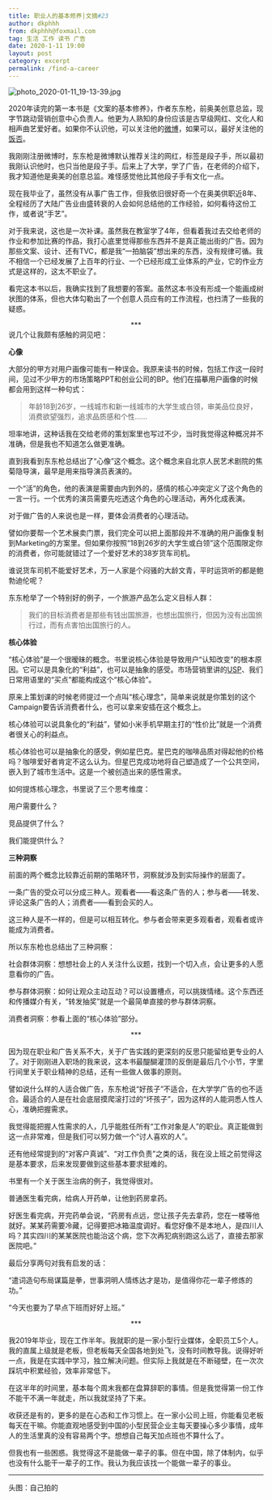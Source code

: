 ```yaml
---
title: 职业人的基本修养|文摘#23
author: dkphhh
from: dkphhh@foxmail.com
tag: 生活 工作 读书 广告
date: 2020-1-11 19:00
layout: post
category: excerpt
permalink: /find-a-career
---
```


![photo_2020-01-11_19-13-39.jpg](https://i.loli.net/2020/01/11/piOhcn8lLkWv3RC.jpg)

2020年读完的第一本书是《文案的基本修养》，作者东东枪，前奥美创意总监，现字节跳动营销创意中心负责人。他更为人熟知的身份应该是古早级网红、文化人和相声曲艺爱好者。如果你不认识他，可以关注他的[微博](https://weibo.com/thisisdongdongqiang)，如果可以，最好关注他的[饭否](http://fanfou.com/dongdongqiang)。

我刚刚注册微博时，东东枪是微博默认推荐关注的网红，标签是段子手，所以最初我刚认识他时，也只当他是段子手。后来上了大学，学了广告，在老师的介绍下，我才知道他是奥美的创意总监。难怪感觉他比其他段子手有文化一点。

现在我毕业了，虽然没有从事广告工作，但我依旧很好奇一个在奥美供职近8年、全程经历了大陆广告业由盛转衰的人会如何总结他的工作经验，如何看待这份工作，或者说“手艺”。

对于我来说，这也是一次补课。虽然我在教室学了4年，但看着我过去交给老师的作业和参加比赛的作品，我打心底里觉得那些东西并不是真正能出街的广告。因为那些文案、设计、还有TVC，都是我“一拍脑袋”想出来的东西，没有规律可循。我不相信一个已经发展了上百年的行业、一个已经形成工业体系的产业，它的作业方式是这样的，这太不职业了。

看完这本书以后，我确实找到了我想要的答案。虽然这本书没有形成一个能画成树状图的体系，但也大体勾勒出了一个创意人员应有的工作流程，也扫清了一些我的疑惑。

<center>***</center>
说几个让我颇有感触的洞见吧：

**心像**

大部分的甲方对用户画像可能有一种误会。我原来读书的时候，包括工作这一段时间，见过不少甲方的市场策略PPT和创业公司的BP。他们在描摹用户画像的时候都会用到这样一种句式：

> 年龄18到26岁，一线城市和新一线城市的大学生或白领，审美品位良好，消费欲望强烈，追求品质感和个性……

坦率地讲，这种话我在交给老师的策划案里也写过不少，当时我觉得这种概况并不准确，但是我也不知道怎么做更准确。

直到我看到东东枪总结出了“心像”这个概念。这个概念来自北京人民艺术剧院的焦菊隐导演，最早是用来指导演员表演的。

一个“活”的角色，他的表演是需要由内到外的，感情的核心冲突定义了这个角色的一言一行。一个优秀的演员需要先吃透这个角色的心理活动，再外化成表演。

对于做广告的人来说也是一样，要体会消费者的心理活动。

譬如你要帮一个艺术展卖门票，我们完全可以把上面那段并不准确的用户画像复制到Marketing的方案里。但如果你按照“18到26岁的大学生或白领”这个范围限定你的消费者，你可能就错过了一个爱好艺术的38岁货车司机。

谁说货车司机不能爱好艺术，万一人家是个闷骚的大龄文青，平时运货听的都是鲍勃迪伦呢？

东东枪举了一个特别好的例子，一个旅游产品怎么定义目标人群：

> 我们的目标消费者是那些有钱出国旅游，也想出国旅行，但因为没有出国旅行过，而有点害怕出国旅行的人。

**核心体验**

“核心体验”是一个很暧昧的概念。书里说核心体验是导致用户“认知改变”的根本原因。它可以是具象化的“利益”，也可以是抽象的感受。市场营销里讲的[USP](https://wiki.mbalib.com/wiki/USP)、我们日常用语里的“买点”都能构成这个“核心体验”。

原来上策划课的时候老师提过一个点叫“核心理念”，简单来说就是你策划的这个Campaign要告诉消费者什么，也可以拿来安插在这个概念上。

核心体验可以说具象化的“利益”，譬如小米手机早期主打的“性价比”就是一个消费者很关心的利益点。

核心体验也可以是抽象化的感受，例如星巴克。星巴克的咖啡品质对得起他的价格吗？咖啡爱好者肯定不这么认为。但星巴克成功地将自己塑造成了一个公共空间，嵌入到了城市生活中。这是一个被创造出来的感性需求。

如何提炼核心理念，书里说了三个思考维度：

用户需要什么？

竞品提供了什么？

我们能提供什么？

**三种洞察**

前面的两个概念比较靠近前期的策略环节，洞察就涉及到实际操作的层面了。

一条广告的受众可以分成三种人。观看者——看这条广告的人；参与者——转发、评论这条广告的人；消费者——看到会买的人。

这三种人是不一样的，但是可以相互转化。参与者会带来更多观看者，观看者或许能成为消费者。

所以东东枪也总结出了三种洞察：

社会群体洞察：想想社会上的人关注什么议题，找到一个切入点，会让更多的人愿意看你的广告。

参与群体洞察：如何让观众主动互动？可以设置槽点，可以挑拨情绪。这个东西还和传播媒介有关，“转发抽奖”就是一个最简单直接的参与群体洞察。

消费者洞察：参看上面的“核心体验”部分。

<center>***</center>

因为现在职业和广告关系不大，关于广告实践的更深刻的反思只能留给更专业的人了。对于刚刚进入职场的我来说，这本书最醍醐灌顶的反倒是最后几个小节，字里行间里关于职业精神的总结，还有一些做人做事的原则。

譬如说什么样的人适合做广告，东东枪说“好孩子”不适合，在大学学广告的也不适合。最适合的人是在社会底层摸爬滚打过的“坏孩子”，因为这样的人能洞悉人性人心，准确把握需求。

我觉得能把握人性需求的人，几乎能胜任所有“工作对象是人”的职业。真正能做到这一点非常难，但是我们可以努力做一个“讨人喜欢的人”。

还有他经常提到的“对客户真诚”、“对工作负责”之类的话，我在没上班之前觉得这是基本要求，后来发现要做到这些基本要求挺难的。

书里有一个关于医生治病的例子，我觉得很对。

普通医生看完病，给病人开药单，让他到药房拿药。

好医生看完病，开完药单会说，“药房有点远，您让孩子先去拿药，您在一楼等他就好。某某药需要冷藏，记得要把冰箱温度调好。看您好像不是本地人，是四川人吗？其实四川的某某医院也能治这个病，您下次再犯病别跑这么远了，直接去那家医院吧。”

最后分享两句对我有启发的话：

“遣词造句布局谋篇是拳，世事洞明人情练达才是功，是值得你花一辈子修炼的功。”

“今天也要为了早点下班而好好上班。”

<center>***</center>

我2019年毕业，现在工作半年。我就职的是一家小型行业媒体，全职员工5个人。我的直属上级就是老板，但老板每天全国各地到处飞，没有时间教导我。说得好听一点，我是在实践中学习，独立解决问题。但实际上我就是在不断碰壁，在一次次踩坑中积累经验，效率非常低下。

在这半年的时间里，基本每个周末我都在盘算辞职的事情。但是我觉得第一份工作不能干不满一年就走，所以我就坚持了下来。

收获还是有的，更多的是在心态和工作习惯上。在一家小公司上班，你能看见老板每天在干嘛。你能直观地感受到中国的小型民营企业主每天要操心多少事情，成年人的生活里真的没有容易两个字。想想自己每天加点班也不算什么了。

但我也有一些困惑。我觉得这不是能做一辈子的事。但在中国，除了体制内，似乎也没有什么能干一辈子的工作。我认为我应该找一个能做一辈子的事业。

---

头图：自己拍的